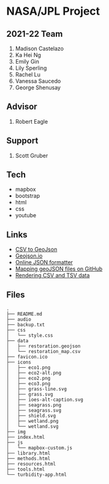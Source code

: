 # NASA/JPL Project

## 2021-22 Team
1. Madison Castelazo
1. Ka Hei Ng
1. Emily Gin
1. Lily Sperling
1. Rachel Lu
1. Vanessa Saucedo
1. George Shenusay

## Advisor
1. Robert Eagle

## Support
1. Scott Gruber

## Tech

- mapbox
- bootstrap
- html
- css
- youtube


## Links

- [CSV to GeoJson](https://www.convertcsv.com/csv-to-geojson.htm)
- [Geojson.io](http://geojson.io/)
- [Online JSON formatter](https://jsonformatter.curiousconcept.com/)
- [Mapping geoJSON files on GitHub](https://help.github.com/en/github/managing-files-in-a-repository/mapping-geojson-files-on-github)
- [Rendering CSV and TSV data](https://help.github.com/en/github/managing-files-in-a-repository/rendering-csv-and-tsv-data)

## Files

```
.
├── README.md
├── audio
├── backup.txt
├── css
│   └── style.css
├── data
│   ├── restoration.geojson
│   └── restoration_map.csv
├── favicon.ico
├── icons
│   ├── eco1.png
│   ├── eco2-alt.png
│   ├── eco2.png
│   ├── eco3.png
│   ├── grass-line.svg
│   ├── grass.svg
│   ├── ioes-alt-caption.svg
│   ├── seagrass.png
│   ├── seagrass.svg
│   ├── shield.svg
│   ├── wetland.png
│   └── wetland.svg
├── img
├── index.html
├── js
│   └── mapbox-custom.js
├── library.html
├── methods.html
├── resources.html
├── tools.html
└── turbidity-app.html

```
